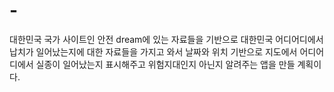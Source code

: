# -
대한민국 국가 사이트인 안전 dream에 있는 자료들을 기반으로 대한민국 어디어디에서 납치가 일어났는지에 대한 자료들을 가지고 와서 날짜와 위치 기반으로 지도에서 어디어디에서 실종이 일어났는지 표시해주고 위험지대인지 아닌지 알려주는 앱을 만들 계획이다.
